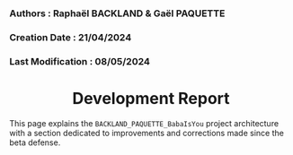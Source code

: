 ### Authors : Raphaël BACKLAND & Gaël PAQUETTE
### Creation Date : 21/04/2024
### Last Modification : 08/05/2024


<h1 align="center">Development Report</h1>


This page explains the ```BACKLAND_PAQUETTE_BabaIsYou``` project architecture with a section dedicated to improvements and corrections made since the beta defense.